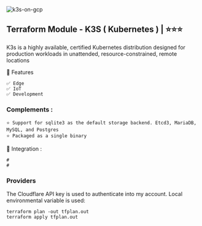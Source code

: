![k3s-on-gcp](https://github.com/user-attachments/assets/fd973fb9-d423-4358-97b6-09a7ab4b6d88)

## Terraform Module - K3S ( Kubernetes )   | ⭐⭐⭐
K3s is a highly available, certified Kubernetes distribution designed for production workloads in unattended, resource-constrained, remote locations

🎯 Features
```
✅ Edge 
✅ IoT
✅ Development
```


### Complements :
```
⭐️ Support for sqlite3 as the default storage backend. Etcd3, MariaDB, MySQL, and Postgres
⭐️ Packaged as a single binary
```


🔨 Integration :
```
#  
# 
```

### Providers
The Cloudflare API key is used to authenticate into my account. Local environmental variable is used:

```
terraform plan -out tfplan.out
terraform apply tfplan.out
```

